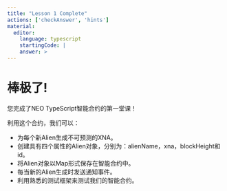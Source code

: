 ```yaml
---
title: "Lesson 1 Complete"
actions: ['checkAnswer', 'hints']
material: 
  editor:
    language: typescript
    startingCode: |
    answer: > 
---
```


# 棒极了! 

您完成了NEO TypeScript智能合约的第一堂课！

利用这个合约，我们可以：

- 为每个新Alien生成不可预测的XNA。
- 创建具有四个属性的Alien对象，分别为：alienName，xna，blockHeight和id。
- 将Alien对象以Map形式保存在智能合约中。
- 每当新的Alien生成时发送通知事件。
- 利用熟悉的测试框架来测试我们的智能合约。

